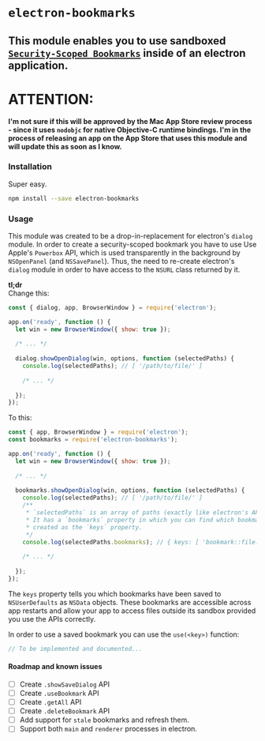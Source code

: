 # `electron-bookmarks`

## This module enables you to use sandboxed [`Security-Scoped Bookmarks`](https://developer.apple.com/library/content/documentation/Miscellaneous/Reference/EntitlementKeyReference/Chapters/EnablingAppSandbox.html#//apple_ref/doc/uid/TP40011195-CH4-SW18) inside of an electron application.

# ATTENTION:
**I'm not sure if this will be approved by the Mac App Store review process - since it uses `nodobjc` for native Objective-C runtime bindings. I'm in the process of releasing an app on the App Store that uses this module and will update this as soon as I know.**

### Installation

Super easy.
```bash
npm install --save electron-bookmarks
```

### Usage

This module was created to be a drop-in-replacement for electron's `dialog` module. In order to create a security-scoped bookmark you have to use Use Apple's `Powerbox` API, which is used transparently in the background by `NSOpenPanel` (and `NSSavePanel`). Thus, the need to re-create electron's `dialog` module in order to have access to the `NSURL` class returned by it.

**tl;dr**  
Change this:
```javascript
const { dialog, app, BrowserWindow } = require('electron');

app.on('ready', function () {
  let win = new BrowserWindow({ show: true });
  
  /* ... */
  
  dialog.showOpenDialog(win, options, function (selectedPaths) {
    console.log(selectedPaths); // [ '/path/to/file/' ]
    
    /* ... */
    
  });
});
```

To this:
```javascript
const { app, BrowserWindow } = require('electron');
const bookmarks = require('electron-bookmarks');

app.on('ready', function () {
  let win = new BrowserWindow({ show: true });
  
  /* ... */
  
  bookmarks.showOpenDialog(win, options, function (selectedPaths) {
    console.log(selectedPaths); // [ '/path/to/file/' ]
    /**
     * `selectedPaths` is an array of paths (exactly like electron's API).
     * It has a `bookmarks` property in which you can find which bookmarks were 
     * created as the `keys` property.
     */
    console.log(selectedPaths.bookmarks); // { keys: [ 'bookmark::file:///path/to/file/' ], ... }
    
    /* ... */
    
  });
});
```

The `keys` property tells you which bookmarks have been saved to `NSUserDefaults` as `NSData` objects. These bookmarks are accessible across app restarts and allow your app to access files outside its sandbox provided you use the APIs correctly.

In order to use a saved bookmark you can use the `use(<key>)` function:
```javascript
// To be implemented and documented...
```


#### Roadmap and known issues

- [ ] Create `.showSaveDialog` API
- [ ] Create `.useBookmark` API
- [ ] Create `.getAll` API
- [ ] Create `.deleteBookmark` API
- [ ] Add support for `stale` bookmarks and refresh them.
- [ ] Support both `main` and `renderer` processes in electron.
